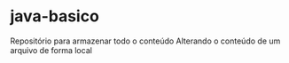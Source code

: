 # java-basico
Repositório para armazenar todo o conteúdo
Alterando o conteúdo de um arquivo de forma local
